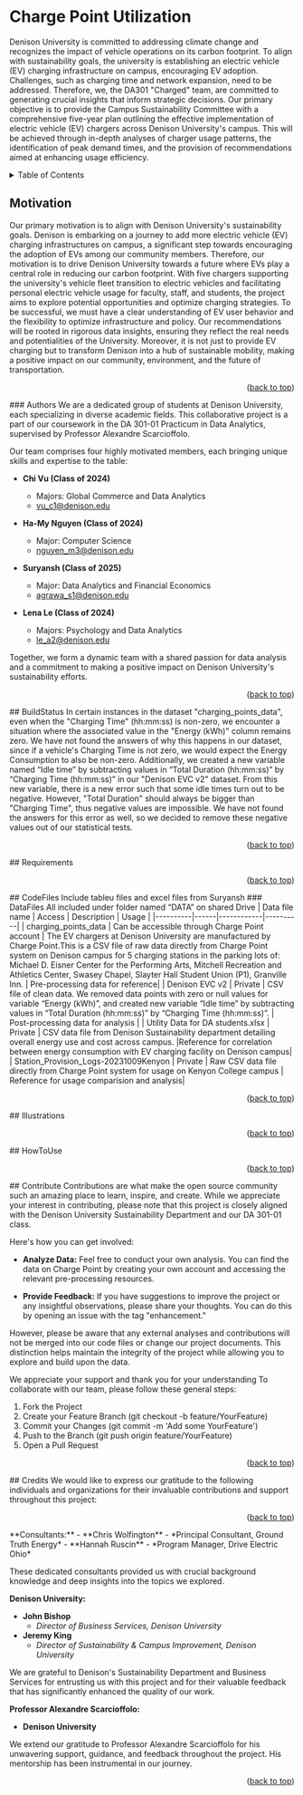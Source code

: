 <!-- Introduction -->

# Charge Point Utilization
Denison University is committed to addressing climate change and recognizes the impact of vehicle operations on its carbon footprint. To align with sustainability goals, the university is establishing an electric vehicle (EV) charging infrastructure on campus, encouraging EV adoption. Challenges, such as charging time and network expansion, need to be addressed. Therefore, we, the DA301 "Charged" team, are committed to generating crucial insights that inform strategic decisions. Our primary objective is to provide the Campus Sustainability Committee with a comprehensive five-year plan outlining the effective implementation of electric vehicle (EV) chargers across Denison University's campus. This will be achieved through in-depth analyses of charger usage patterns, the identification of peak demand times, and the provision of recommendations aimed at enhancing usage efficiency.
<a name="readme-top"></a>
<!-- TABLE OF CONTENTS -->
<details>
  <summary>Table of Contents</summary>
  <ol>
    <li><a href="#Motivation">Motivation</a></li>
    <li><a href="#Authors">Authors</a></li>
    <li><a href="#BuildStatus">Build Status</a></li>
    <li><a href="#Requirements">Requirements</a></li>
    <li><a href="#CodeFiles">Code Files</a></li>
    <li><a href="#DataFiles">Data Files</a></li>
    <li><a href="#Illustrations">Illustrations</a></li>
    <li><a href="#HowToUse">How To Use</a></li>
    <li><a href="#Contribute">Contribute</a></li>
    <li><a href="#Credits">Credits</a></li>
  </ol>
</details>

## Motivation
Our primary motivation is to align with Denison University's sustainability goals. Denison is embarking on a journey to add more  electric vehicle (EV) charging infrastructures on campus, a significant step towards encouraging the adoption of EVs among our community members. Therefore, our motivation is to drive Denison University towards a future where EVs play a central role in reducing our carbon footprint. With five chargers supporting the university's vehicle fleet transition to electric vehicles and facilitating personal electric vehicle usage for faculty, staff, and students, the project aims to explore potential opportunities and optimize charging strategies.
To be successful, we must have a clear understanding of EV user behavior and the flexibility to optimize infrastructure and policy. Our recommendations will be rooted in rigorous data insights, ensuring they reflect the real needs and potentialities of the University. Moreover, it is not just to provide EV charging but to transform Denison into a hub of sustainable mobility, making a positive impact on our community, environment, and the future of transportation. 
<p align="right">(<a href="#readme-top">back to top</a>)</p>
### Authors
We are a dedicated group of students at Denison University, each specializing in diverse academic fields. This collaborative project is a part of our coursework in the DA 301-01 Practicum in Data Analytics, supervised by Professor Alexandre Scarcioffolo.

Our team comprises four highly motivated members, each bringing unique skills and expertise to the table:
- **Chi Vu (Class of 2024)**
  - Majors: Global Commerce and Data Analytics
  - vu_c1@denison.edu
  
- **Ha-My Nguyen (Class of 2024)**
  - Major: Computer Science
  - nguyen_m3@denison.edu

- **Suryansh (Class of 2025)**
  - Major: Data Analytics and Financial Economics
  - agrawa_s1@denison.edu

- **Lena Le (Class of 2024)**
  - Majors: Psychology and Data Analytics
  - le_a2@denison.edu

Together, we form a dynamic team with a shared passion for data analysis and a commitment to making a positive impact on Denison University's sustainability efforts.
<p align="right">(<a href="#readme-top">back to top</a>)</p>
## BuildStatus
In certain instances in the dataset "charging_points_data", even when the "Charging Time" (hh:mm:ss) is non-zero, we encounter a situation where the associated value in the "Energy (kWh)" column remains zero. We have not found the answers of why this happens in our dataset, since if a vehicle's Charging Time is not zero, we would expect the Energy Consumption to also be non-zero. Additionally, we created a new variable named “Idle time” by subtracting values in “Total Duration (hh:mm:ss)” by “Charging Time (hh:mm:ss)” in our "Denison EVC v2" dataset. From this new variable, there is a new error such that some idle times turn out to be negative. However, "Total Duration" should always be bigger than "Charging Time", thus negative values are impossible. We have not found the answers for this error as well, so we decided to remove these negative values out of our statistical tests. 
<p align="right">(<a href="#readme-top">back to top</a>)</p>
## Requirements
<p align="right">(<a href="#readme-top">back to top</a>)</p>
## CodeFiles
Include tableu files and excel files from Suryansh 
### DataFiles
All included under folder named “DATA” on shared Drive
| Data file name     | Access  | Description | Usage |
|----------|------|------------|----------|
| charging_points_data     | Can be accessible through Charge Point account  | The EV chargers at Denison University are manufactured by Charge Point.This is a CSV file of raw data directly from Charge Point system on Denison campus for 5 charging stations in the parking lots of: Michael D. Eisner Center for the Performing Arts, Mitchell Recreation and Athletics Center, Swasey Chapel, Slayter Hall Student Union (P1), Granville Inn. | Pre-processing data for reference|
|  Denison EVC v2  | Private   | CSV file of clean data. We removed data points with zero or null values for variable “Energy (kWh)”, and created new variable “Idle time” by subtracting values in “Total Duration (hh:mm:ss)” by “Charging Time (hh:mm:ss)”. | Post-processing data for analysis |
| Utility Data for DA students.xlsx  | Private   | CSV data file from Denison Sustainability department detailing overall energy use and cost across campus.  |Reference for correlation between energy consumption with EV charging facility on Denison campus|
| Station_Provision_Logs-20231009Kenyon  | Private  | Raw CSV data file directly from Charge Point system for usage on Kenyon College campus  | Reference for usage comparision and analysis|
<p align="right">(<a href="#readme-top">back to top</a>)</p>
## Illustrations
<p align="right">(<a href="#readme-top">back to top</a>)</p>
## HowToUse
<p align="right">(<a href="#readme-top">back to top</a>)</p>
## Contribute
Contributions are what make the open source community such an amazing place to learn, inspire, and create. While we appreciate your interest in contributing, please note that this project is closely aligned with the Denison University Sustainability Department and our DA 301-01 class. 

Here's how you can get involved:

- **Analyze Data:** Feel free to conduct your own analysis. You can find the data on Charge Point by creating your own account and accessing the relevant pre-processing resources.

- **Provide Feedback:** If you have suggestions to improve the project or any insightful observations, please share your thoughts. You can do this by opening an issue with the tag "enhancement."

However, please be aware that any external analyses and contributions will not be merged into our code files or change our project documents. This distinction helps maintain the integrity of the project while allowing you to explore and build upon the data.

We appreciate your support and thank you for your understanding
To collaborate with our team, please follow these general steps:

1. Fork the Project
2. Create your Feature Branch (git checkout -b feature/YourFeature)
3. Commit your Changes (git commit -m 'Add some YourFeature')
4. Push to the Branch (git push origin feature/YourFeature)
5. Open a Pull Request
<p align="right">(<a href="#readme-top">back to top</a>)</p>
## Credits
We would like to express our gratitude to the following individuals and organizations for their invaluable contributions and support throughout this project:
<p align="right">(<a href="#readme-top">back to top</a>)</p>
**Consultants:**
- **Chris Wolfington**
  - *Principal Consultant, Ground Truth Energy*
- **Hannah Ruscin**
  - *Program Manager, Drive Electric Ohio*
    
These dedicated consultants provided us with crucial background knowledge and deep insights into the topics we explored.

**Denison University:**
- **John Bishop**
  - *Director of Business Services, Denison University*
- **Jeremy King**
  - *Director of Sustainability & Campus Improvement, Denison University*
    
We are grateful to Denison's Sustainability Department and Business Services for entrusting us with this project and for their valuable feedback that has significantly enhanced the quality of our work.

**Professor Alexandre Scarcioffolo:**
- **Denison University**
  
We extend our gratitude to Professor Alexandre Scarcioffolo for his unwavering support, guidance, and feedback throughout the project. His mentorship has been instrumental in our journey.
<p align="right">(<a href="#readme-top">back to top</a>)</p>
